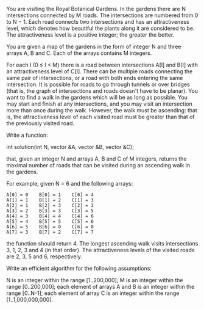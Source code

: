 You are visiting the Royal Botanical Gardens. In the gardens there are N intersections connected by M roads. The intersections are numbered from 0 to N − 1. Each road connects two intersections and has an attractiveness level, which denotes how beautiful the plants along it are considered to be. The attractiveness level is a positive integer; the greater the better.

You are given a map of the gardens in the form of integer N and three arrays A, B and C. Each of the arrays contains M integers.

For each I (0 ≤ I < M) there is a road between intersections A[I] and B[I] with an attractiveness level of C[I].
There can be multiple roads connecting the same pair of intersections, or a road with both ends entering the same intersection.
It is possible for roads to go through tunnels or over bridges (that is, the graph of intersections and roads doesn't have to be planar).
You want to find a walk in the gardens which will be as long as possible. You may start and finish at any intersections, and you may visit an intersection more than once during the walk. However, the walk must be ascending: that is, the attractiveness level of each visited road must be greater than that of the previously visited road.

Write a function:

int solution(int N, vector<int> &A, vector<int> &B, vector<int> &C);

that, given an integer N and arrays A, B and C of M integers, returns the maximal number of roads that can be visited during an ascending walk in the gardens.

For example, given N = 6 and the following arrays:

    A[0] = 0    B[0] = 1    C[0] = 4
    A[1] = 1    B[1] = 2    C[1] = 3
    A[2] = 1    B[2] = 3    C[2] = 2
    A[3] = 2    B[3] = 3    C[3] = 5
    A[4] = 3    B[4] = 4    C[4] = 6
    A[5] = 4    B[5] = 5    C[5] = 6
    A[6] = 5    B[6] = 0    C[6] = 8
    A[7] = 3    B[7] = 2    C[7] = 7


the function should return 4. The longest ascending walk visits intersections 3, 1, 2, 3 and 4 (in that order). The attractiveness levels of the visited roads are 2, 3, 5 and 6, respectively.

Write an efficient algorithm for the following assumptions:

N is an integer within the range [1..200,000];
M is an integer within the range [0..200,000];
each element of arrays A and B is an integer within the range [0..N-1];
each element of array C is an integer within the range [1..1,000,000,000].
